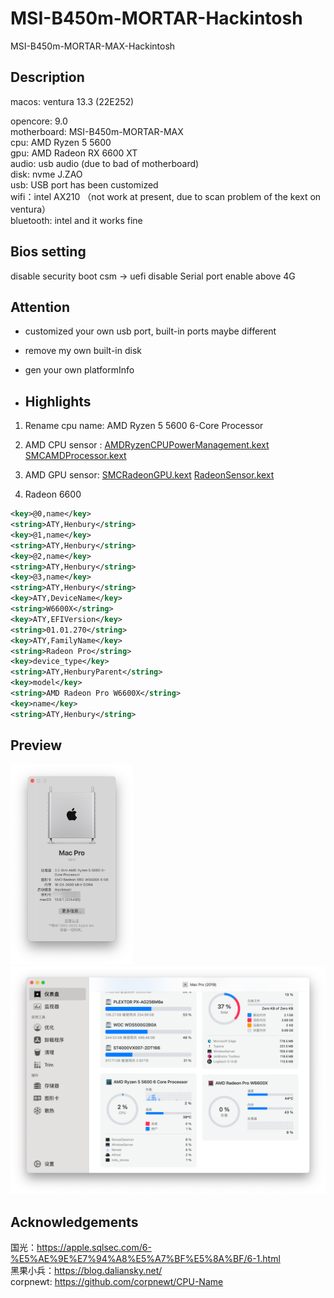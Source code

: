 # MSI-B450m-MORTAR-Hackintosh
MSI-B450m-MORTAR-MAX-Hackintosh

## Description
macos: ventura 13.3 (22E252)

opencore: 9.0  
motherboard: MSI-B450m-MORTAR-MAX  
cpu: AMD Ryzen 5 5600   
gpu: AMD Radeon RX 6600 XT  
audio: usb audio (due to bad of motherboard)  
disk: nvme J.ZAO   
usb: USB port has been customized   
wifi：intel AX210 （not work at present, due to scan problem of the kext on ventura）   
bluetooth: intel and it works fine   

## Bios setting
disable security boot 
csm -> uefi 
disable Serial port 
enable above 4G

## Attention
- customized your own usb port,  built-in ports maybe different 

- remove my own built-in disk 

- gen your own platformInfo 

- ## Highlights


1. Rename cpu name: AMD Ryzen 5 5600 6-Core Processor

2. AMD CPU sensor :  [AMDRyzenCPUPowerManagement.kext](OC/Kexts/AMDRyzenCPUPowerManagement.kext)  [SMCAMDProcessor.kext](OC/Kexts/SMCAMDProcessor.kext) 

3. AMD GPU sensor:  [SMCRadeonGPU.kext](OC/Kexts/SMCRadeonGPU.kext)  [RadeonSensor.kext](OC/Kexts/RadeonSensor.kext) 

4.  Radeon 6600

   ```xml
<key>@0,name</key>
<string>ATY,Henbury</string>
<key>@1,name</key>
<string>ATY,Henbury</string>
<key>@2,name</key>
<string>ATY,Henbury</string>
<key>@3,name</key>
<string>ATY,Henbury</string>
<key>ATY,DeviceName</key>
<string>W6600X</string>
<key>ATY,EFIVersion</key>
<string>01.01.270</string>
<key>ATY,FamilyName</key>
<string>Radeon Pro</string>
<key>device_type</key>
<string>ATY,HenburyParent</string>
<key>model</key>
<string>AMD Radeon Pro W6600X</string>
<key>name</key>
<string>ATY,Henbury</string>   
   ```


## Preview
<img src="https://github.com/MagicianLjj/MSI-B450m-MORTAR-Hackintosh/blob/main/ScreenShot/about.png" width="196"/>
<img src="https://github.com/MagicianLjj/MSI-B450m-MORTAR-Hackintosh/blob/main/ScreenShot/sensei.png" width="556"/>

## Acknowledgements 
国光：https://apple.sqlsec.com/6-%E5%AE%9E%E7%94%A8%E5%A7%BF%E5%8A%BF/6-1.html  
黑果小兵：https://blog.daliansky.net/   
corpnewt: https://github.com/corpnewt/CPU-Name  


